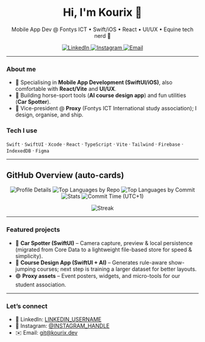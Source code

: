 <!-- Profile README for GITHUB_USERNAME -->

<h1 align="center">Hi, I'm Kourix 👋</h1>
<p align="center">
  Mobile App Dev @ Fontys ICT • Swift/iOS • React • UI/UX • Equine tech nerd 🐎
</p>

<p align="center">
  <a href="https://www.linkedin.com/in/LINKEDIN_USERNAME/">
    <img alt="LinkedIn" src="https://img.shields.io/badge/LinkedIn-0A66C2?logo=linkedin&logoColor=white">
  </a>
  <a href="https://instagram.com/INSTAGRAM_HANDLE">
    <img alt="Instagram" src="https://img.shields.io/badge/Instagram-E4405F?logo=instagram&logoColor=white">
  </a>
  <a href="mailto:git@kourix.dev">
    <img alt="Email" src="https://img.shields.io/badge/Email-181717?logo=gmail&logoColor=white">
  </a>
</p>

---

### About me
- 🎯 Specialising in **Mobile App Development (SwiftUI/iOS)**, also comfortable with **React/Vite** and **UI/UX**.
- 🐎 Building horse-sport tools (**AI course design app**) and fun utilities (**Car Spotter**).
- 👥 Vice-president @ **Proxy** (Fontys ICT International study association); I design, organise, and ship.

### Tech I use
`Swift` · `SwiftUI` · `Xcode` · `React` · `TypeScript` · `Vite` · `Tailwind` · `Firebase` · `IndexedDB` · `Figma`

---

## GitHub Overview (auto-cards)

<!-- Profile Summary Cards (pick a theme you like; try solarized, dracula, github_dark, monokai) -->
<p align="center">
  <img src="https://github-profile-summary-cards.vercel.app/api/cards/profile-details?username=GITHUB_USERNAME&theme=github_dark" alt="Profile Details" />
  <img src="https://github-profile-summary-cards.vercel.app/api/cards/repos-per-language?username=GITHUB_USERNAME&theme=github_dark" alt="Top Languages by Repo" />
  <img src="https://github-profile-summary-cards.vercel.app/api/cards/most-commit-language?username=GITHUB_USERNAME&theme=github_dark" alt="Top Languages by Commit" />
  <img src="https://github-profile-summary-cards.vercel.app/api/cards/stats?username=GITHUB_USERNAME&theme=github_dark" alt="Stats" />
  <img src="https://github-profile-summary-cards.vercel.app/api/cards/productive-time?username=GITHUB_USERNAME&theme=github_dark&utcOffset=+1" alt="Commit Time (UTC+1)" />
</p>

<!-- Extras (optional) -->
<p align="center">
  <img src="https://github-readme-streak-stats.herokuapp.com?user=GITHUB_USERNAME&theme=github-dark&hide_border=true" alt="Streak" />
</p>

---

### Featured projects
- 🚗 **Car Spotter (SwiftUI)** – Camera capture, preview & local persistence (migrated from Core Data to a lightweight file-based store for speed & simplicity).
- 🧭 **Course Design App (SwiftUI + AI)** – Generates rule-aware show-jumping courses; next step is training a larger dataset for better layouts.
- 🟣 **Proxy assets** – Event posters, widgets, and micro-tools for our student association.

---

### Let’s connect
- 💼 LinkedIn: [LINKEDIN_USERNAME](https://www.linkedin.com/in/LINKEDIN_USERNAME/)
- 📸 Instagram: [@INSTAGRAM_HANDLE](https://instagram.com/INSTAGRAM_HANDLE)
- ✉️ Email: git@kourix.dev

